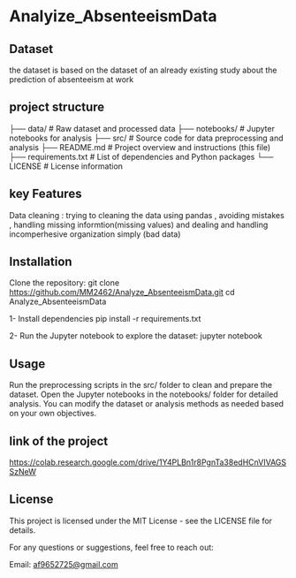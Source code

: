 # Analyize_AbsenteeismData

## Dataset
the dataset is based on the dataset of an already existing study about the prediction of absenteeism at work 

## project structure 
├── data/                   # Raw dataset and processed data
├── notebooks/              # Jupyter notebooks for analysis
├── src/                    # Source code for data preprocessing and analysis
├── README.md               # Project overview and instructions (this file)
├── requirements.txt        # List of dependencies and Python packages
└── LICENSE                 # License information

## key Features 
Data cleaning  :  trying to cleaning the data using pandas ,
avoiding mistakes , handling missing informtion(missing values) and dealing and handling incomperhesive organization simply (bad data)

## Installation
Clone the repository:
git clone https://github.com/MM2462/Analyze_AbsenteeismData.git
cd Analyze_AbsenteeismData

1-  Install dependencies
pip install -r requirements.txt

2-  Run the Jupyter notebook to explore the dataset:
jupyter notebook

## Usage
Run the preprocessing scripts in the src/ folder to clean and prepare the dataset.
Open the Jupyter notebooks in the notebooks/ folder for detailed analysis.
You can modify the dataset or analysis methods as needed based on your own objectives.

## link of the project 
https://colab.research.google.com/drive/1Y4PLBn1r8PgnTa38edHCnVIVAGSSzNeW



## License
This project is licensed under the MIT License - see the LICENSE file for details.

For any questions or suggestions, feel free to reach out:

Email: af9652725@gmail.com
